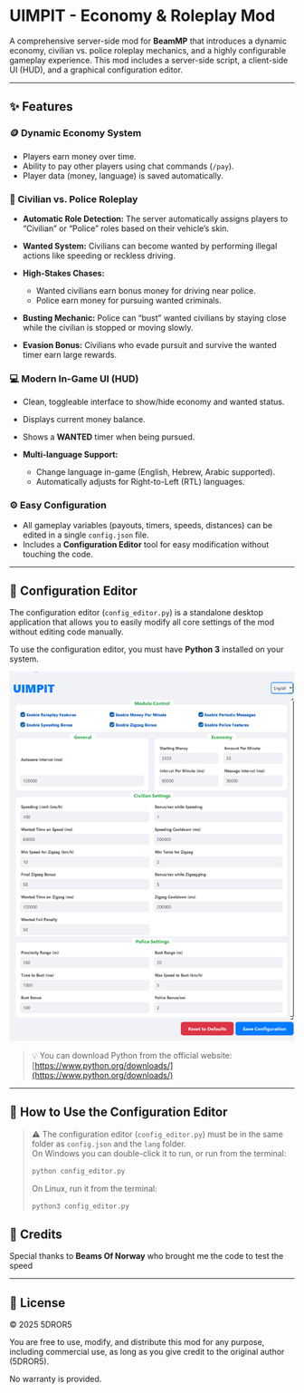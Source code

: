 # UIMPIT - Economy & Roleplay Mod

A comprehensive server-side mod for **BeamMP** that introduces a dynamic economy, civilian vs. police roleplay mechanics, and a highly configurable gameplay experience. This mod includes a server-side script, a client-side UI (HUD), and a graphical configuration editor.

---

## ✨ Features

### 🪙 Dynamic Economy System

* Players earn money over time.
* Ability to pay other players using chat commands (`/pay`).
* Player data (money, language) is saved automatically.

### 🚓 Civilian vs. Police Roleplay

* **Automatic Role Detection:** The server automatically assigns players to “Civilian” or “Police” roles based on their vehicle’s skin.
* **Wanted System:** Civilians can become wanted by performing illegal actions like speeding or reckless driving.
* **High-Stakes Chases:**

  * Wanted civilians earn bonus money for driving near police.
  * Police earn money for pursuing wanted criminals.
* **Busting Mechanic:** Police can “bust” wanted civilians by staying close while the civilian is stopped or moving slowly.
* **Evasion Bonus:** Civilians who evade pursuit and survive the wanted timer earn large rewards.

### 💻 Modern In-Game UI (HUD)

* Clean, toggleable interface to show/hide economy and wanted status.
* Displays current money balance.
* Shows a **WANTED** timer when being pursued.
* **Multi-language Support:**

  * Change language in-game (English, Hebrew, Arabic supported).
  * Automatically adjusts for Right-to-Left (RTL) languages.

### ⚙️ Easy Configuration

* All gameplay variables (payouts, timers, speeds, distances) can be edited in a single `config.json` file.
* Includes a **Configuration Editor** tool for easy modification without touching the code.

---

## 🧩 Configuration Editor

The configuration editor (`config_editor.py`) is a standalone desktop application that allows you to easily modify all core settings of the mod without editing code manually.

To use the configuration editor, you must have **Python 3** installed on your system.

![UIMPIT Configuration Editor](png/UIMPIT%20Configuration%20Editor.png)
> 💡 You can download Python from the official website: [https://www.python.org/downloads/](https://www.python.org/downloads/)

---

## 🧠 How to Use the Configuration Editor

> ⚠️ The configuration editor (`config_editor.py`) must be in the same folder as `config.json` and the `lang` folder.  
> On Windows you can double-click it to run, or run from the terminal:  
> ```bash
> python config_editor.py
> ```  
> On Linux, run it from the terminal:  
> ```bash
> python3 config_editor.py
> ```


## 🧠 Credits

Special thanks to **Beams Of Norway** who brought me the code to test the speed


---

## 📜 License
© 2025 5DROR5

You are free to use, modify, and distribute this mod for any purpose, including commercial use, 
as long as you give credit to the original author (5DROR5).  

No warranty is provided.
